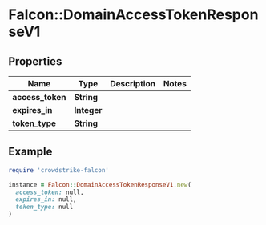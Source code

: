 # Falcon::DomainAccessTokenResponseV1

## Properties

| Name | Type | Description | Notes |
| ---- | ---- | ----------- | ----- |
| **access_token** | **String** |  |  |
| **expires_in** | **Integer** |  |  |
| **token_type** | **String** |  |  |

## Example

```ruby
require 'crowdstrike-falcon'

instance = Falcon::DomainAccessTokenResponseV1.new(
  access_token: null,
  expires_in: null,
  token_type: null
)
```

